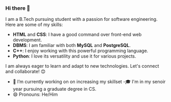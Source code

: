 ### Hi there 👋

I am a B.Tech pursuing student with a passion for software engineering. Here are some of my skills:

- **HTML** and **CSS**: I have a good command over front-end web development.
- **DBMS**: I am familiar with both **MySQL** and **PostgreSQL**.
- **C++**: I enjoy working with this powerful programming language.
- **Python**: I love its versatility and use it for various projects.

I am always eager to learn and adapt to new technologies. Let's connect and collaborate! 😊
<!--
**vaibhavshende03/vaibhavshende03** is a ✨ _special_ ✨ repository because its `README.md` (this file) appears on your GitHub profile.

Here are some ideas to get you started:
-->
- 🔭 I’m currently working on on increasing my skillset
-🎓 I'm in my senoir year pursuing a graduate degree in CS.
- 😄 Pronouns:  He/Him

